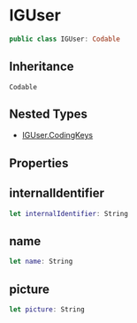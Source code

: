 # IGUser

``` swift
public class IGUser: Codable
```

## Inheritance

`Codable`

## Nested Types

  - [IGUser.CodingKeys](IGUser_CodingKeys)

## Properties

## internalIdentifier

``` swift
let internalIdentifier: String
```

## name

``` swift
let name: String
```

## picture

``` swift
let picture: String
```
